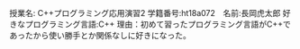 授業名: C++プログラミング応用演習2 学籍番号:ht18a072　名前:長岡虎太郎 好きなプログラミング言語:C++  理由：初めて習ったプログラミング言語がC++であったから使い勝手とか関係なしに好きになった。
